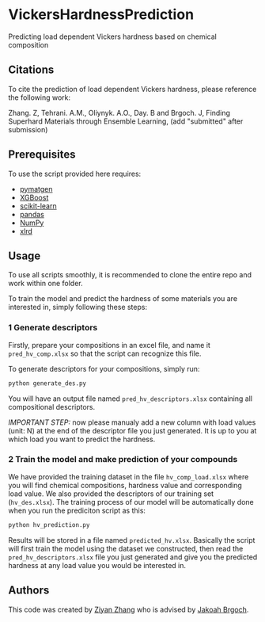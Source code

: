 # VickersHardnessPrediction
Predicting load dependent Vickers hardness based on chemical composition

## Citations

To cite the prediction of load dependent Vickers hardness, please reference the following work:

Zhang. Z, Tehrani. A.M., Oliynyk. A.O., Day. B and Brgoch. J, Finding Superhard Materials through Ensemble Learning, (add "submitted" after submission)

##  Prerequisites

To use the script provided here requires:

- [pymatgen](http://pymatgen.org)
- [XGBoost](https://xgboost.readthedocs.io/en/latest/#)
- [scikit-learn](http://scikit-learn.org/stable/)
- [pandas](https://pandas.pydata.org/pandas-docs/stable/index.html)
- [NumPy](https://docs.scipy.org/doc/numpy/index.html)
- [xlrd](https://xlrd.readthedocs.io/en/latest/index.html)

## Usage

To use all scripts smoothly, it is recommended to clone the entire repo and work within one folder.

To train the model and predict the hardness of some materials you are interested in, simply following these steps:

### 1 Generate descriptors

Firstly, prepare your compositions in an excel file, and name it `pred_hv_comp.xlsx` so that the script can recognize this file.

To generate descriptors for your compositions, simply run:

```bash
python generate_des.py
```

You will have an output file named `pred_hv_descriptors.xlsx` containing all compositional descriptors.

*IMPORTANT STEP:* now please manualy add a new column with load values (unit: N) at the end of the descriptor file you just generated. It is up to you at which load you want to predict the hardness.

### 2 Train the model and make prediction of your compounds

We have provided the training dataset in the file `hv_comp_load.xlsx` where you will find chemical compositions, hardness value and corresponding load value. We also provided the descriptors of our training set (`hv_des.xlsx`). The training process of our model will be automatically done when you run the prediciton script as this:

```bash
python hv_prediction.py
```

Results will be stored in a file named `predicted_hv.xlsx`. Basically the script will first train the model using the dataset we constructed, then read the `pred_hv_descriptors.xlsx` file you just generated and give you the predicted hardness at any load value you would be interested in.

## Authors

This code was created by [Ziyan Zhang](https://github.com/ziyan1996) who is advised by [Jakoah Brgoch](https://www.brgochchemistry.com/).
